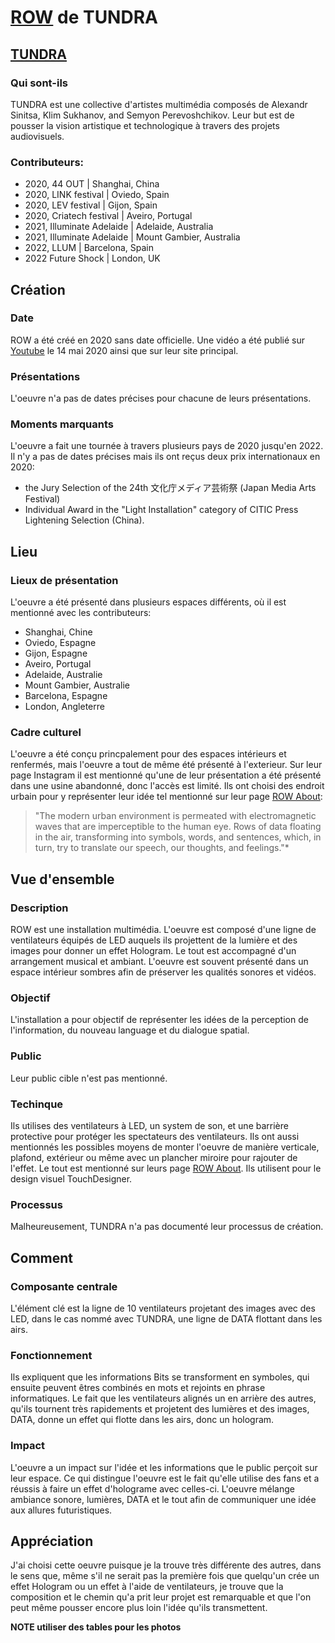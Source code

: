 # [ROW](https://wearetundra.org/row) de TUNDRA

## [TUNDRA](https://wearetundra.org/about)
### Qui sont-ils
TUNDRA est une collective d'artistes multimédia composés de Alexandr Sinitsa, Klim Sukhanov, and Semyon Perevoshchikov.
Leur but est de pousser la vision artistique et technologique à travers des projets audiovisuels.

### Contributeurs:
- 2020, 44 OUT | Shanghai, China
- 2020, LINK festival | Oviedo, Spain
- 2020, LEV festival | Gijon, Spain
- 2020, Criatech festival | Aveiro, Portugal
- 2021, Illuminate Adelaide | Adelaide, Australia
- 2021, Illuminate Adelaide | Mount Gambier, Australia
- 2022, LLUM | Barcelona, Spain
- 2022 Future Shock | London, UK

## Création

 ### Date
 ROW a été créé en 2020 sans date officielle. Une vidéo a été publié sur [Youtube](https://www.youtube.com/watch?v=BrcIvHqhdxY) le 14 mai 2020 ainsi que sur leur site principal.
 
 ### Présentations
 L'oeuvre n'a pas de dates précises pour chacune de leurs présentations.

 ### Moments marquants
 L'oeuvre a fait une tournée à travers plusieurs pays de 2020 jusqu'en 2022.
Il n'y a pas de dates précises mais ils ont reçus deux prix internationaux en 2020:
- the Jury Selection of the 24th 文化庁メディア芸術祭 (Japan Media Arts Festival)
- Individual Award in the "Light Installation" category of CITIC Press Lightening Selection (China).

## Lieu

 ### Lieux de présentation
 L'oeuvre a été présenté dans plusieurs espaces différents, où il est mentionné avec les contributeurs:
 - Shanghai, Chine
 - Oviedo, Espagne
 - Gijon, Espagne
 - Aveiro, Portugal
 - Adelaide, Australie
 - Mount Gambier, Australie
 - Barcelona, Espagne
 - London, Angleterre


### Cadre culturel
L'oeuvre a été conçu princpalement pour des espaces intérieurs et renfermés, mais l'oeuvre a tout de même été présenté à l'exterieur. Sur leur page Instagram il est mentionné qu'une de leur présentation a été présenté dans une usine abandonné, donc l'accès est limité. Ils ont choisi des endroit urbain pour y représenter leur idée tel mentionné sur leur page [ROW About](https://wearetundra.org/row_about):

>"The modern urban environment is permeated with electromagnetic waves that are imperceptible to the human eye. Rows of data floating in the air, transforming into symbols, words, and sentences, which, in turn, try to translate our speech, our thoughts, and feelings."*

## Vue d'ensemble

### Description
ROW est une installation multimédia. L'oeuvre est composé d'une ligne de ventilateurs équipés de LED auquels ils projettent de la lumière et des images pour donner un effet Hologram. Le tout est accompagné d'un arrangement musical et ambiant. L'oeuvre est souvent présenté dans un espace intérieur sombres afin de préserver les qualités sonores et vidéos.

### Objectif
L'installation a pour objectif de représenter les idées de la perception de l'information, du nouveau language et du dialogue spatial.

### Public
Leur public cible n'est pas mentionné.

### Techinque
Ils utilises des ventilateurs à LED, un system de son, et une barrière protective pour protéger les spectateurs des ventilateurs.
Ils ont aussi mentionnés les possibles moyens de monter l'oeuvre de manière verticale, plafond, extérieur ou même avec un plancher miroire pour rajouter de l'effet. Le tout est mentionné sur leurs page [ROW About](https://wearetundra.org/row_about).
Ils utilisent pour le design visuel TouchDesigner.

### Processus
Malheureusement, TUNDRA n'a pas documenté leur processus de création.

## Comment

### Composante centrale
L'élément clé est la ligne de 10 ventilateurs projetant des images avec des LED, dans le cas nommé avec TUNDRA, une ligne de DATA flottant dans les airs.

### Fonctionnement
Ils expliquent que les informations Bits se transforment en symboles, qui ensuite peuvent êtres combinés en mots et rejoints en phrase informatiques. Le fait que les ventilateurs alignés un en arrière des autres, qu'ils tournent très rapidements et projetent des lumières et des images, DATA, donne un effet qui flotte dans les airs, donc un hologram.

### Impact
L'oeuvre a un impact sur l'idée et les informations que le public perçoit sur leur espace. Ce qui distingue l'oeuvre est le fait qu'elle utilise des fans et a réussis à faire un effet d'holograme avec celles-ci. L'oeuvre mélange ambiance sonore, lumières, DATA et le tout afin de communiquer une idée aux allures futuristiques.

## Appréciation

J'ai choisi cette oeuvre puisque je la trouve très différente des autres, dans le sens que, même s'il ne serait pas la première fois que quelqu'un crée un effet Hologram ou un effet à l'aide de ventilateurs, je trouve que la composition et le chemin qu'a prit leur projet est remarquable et que l'on peut même pousser encore plus loin l'idée qu'ils transmettent.

**NOTE utiliser des tables pour les photos**
